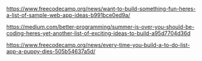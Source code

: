 https://www.freecodecamp.org/news/want-to-build-something-fun-heres-a-list-of-sample-web-app-ideas-b991bce0ed9a/

https://medium.com/better-programming/summer-is-over-you-should-be-coding-heres-yet-another-list-of-exciting-ideas-to-build-a95d7704d36d

https://www.freecodecamp.org/news/every-time-you-build-a-to-do-list-app-a-puppy-dies-505b54637a5d/
